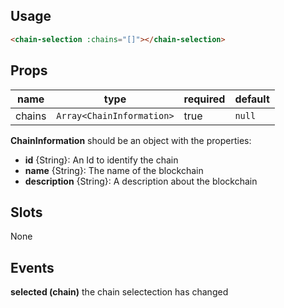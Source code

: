 ## Usage

```html
<chain-selection :chains="[]"></chain-selection>
```

## Props

| name | type | required | default |
| ---- | ---- | -------- | ------- |
| chains | `Array<ChainInformation>` | true | `null` |

**ChainInformation** should be an object with the properties:
  - **id** {String}: An Id to identify the chain
  - **name** {String}: The name of the blockchain
  - **description** {String}: A description about the blockchain

## Slots

None

## Events

**selected (chain)** the chain selectection has changed
